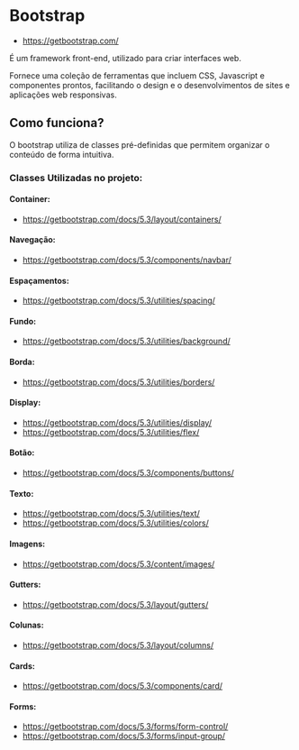 # Bootstrap
- https://getbootstrap.com/

É um framework front-end, utilizado para criar interfaces web.

Fornece uma coleção de ferramentas que incluem CSS, Javascript e componentes prontos, facilitando o design e o desenvolvimentos de sites e aplicações web responsivas.

## Como funciona?
O bootstrap utiliza de classes pré-definidas que permitem organizar o conteúdo de forma intuitiva.

### Classes Utilizadas no projeto:

#### Container:
- https://getbootstrap.com/docs/5.3/layout/containers/

#### Navegação:
- https://getbootstrap.com/docs/5.3/components/navbar/

#### Espaçamentos:
- https://getbootstrap.com/docs/5.3/utilities/spacing/

#### Fundo:
- https://getbootstrap.com/docs/5.3/utilities/background/

#### Borda:
- https://getbootstrap.com/docs/5.3/utilities/borders/

#### Display:
- https://getbootstrap.com/docs/5.3/utilities/display/
- https://getbootstrap.com/docs/5.3/utilities/flex/

#### Botão:
- https://getbootstrap.com/docs/5.3/components/buttons/

#### Texto:
- https://getbootstrap.com/docs/5.3/utilities/text/
- https://getbootstrap.com/docs/5.3/utilities/colors/

#### Imagens:
- https://getbootstrap.com/docs/5.3/content/images/

#### Gutters:
- https://getbootstrap.com/docs/5.3/layout/gutters/

#### Colunas:
- https://getbootstrap.com/docs/5.3/layout/columns/

#### Cards:
- https://getbootstrap.com/docs/5.3/components/card/

#### Forms:
- https://getbootstrap.com/docs/5.3/forms/form-control/
- https://getbootstrap.com/docs/5.3/forms/input-group/